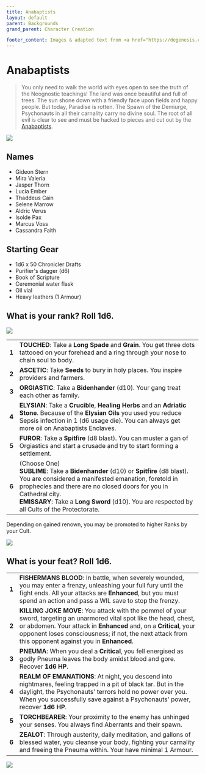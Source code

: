```yaml
---
title: Anabaptists
layout: default
parent: Backgrounds
grand_parent: Character Creation

footer_content: Images & adapted text from <a href="https://degenesis.com/">degenesis.com</a> for private use only. Copyright &copy; 2021 by SIXMOREVODKA.
---
```


# Anabaptists

> You only need to walk the world with eyes open to see the truth of the Neognostic teachings! The land was once beautiful and full of trees. The sun shone down with a friendly face upon fields and happy people. But today, Paradise is rotten. The Spawn of the Demiurge, Psychonauts in all their carnality carry no divine soul. The root of all evil is clear to see and must be hacked to pieces and cut out by the [Anabaptists](https://degenesis.com/world/cults/anabaptists).

![](https://a.storyblok.com/f/72501/2715x3840/efb5d38082/012-anabaptist-archetype.jpg)

## Names

- Gideon Stern
- Mira Valeria
- Jasper Thorn
- Lucia Ember
- Thaddeus Cain
- Selene Marrow
- Aldric Verus
- Isolde Pax
- Marcus Voss
- Cassandra Faith

## Starting Gear

- 1d6 x 50 Chronicler Drafts
- Purifier's dagger (d6)
- Book of Scripture
- Ceremonial water flask
- Oil vial
- Heavy leathers (1 Armour)

## What is your rank? Roll 1d6.

![](https://i.imgur.com/IuipNe7.png)

|       |                                                                                                                                                                                                                                                                                                                    |
| ----- | ------------------------------------------------------------------------------------------------------------------------------------------------------------------------------------------------------------------------------------------------------------------------------------------------------------------ |
| **1** | **TOUCHED**: Take a **Long Spade** and **Grain**. You get three dots tattooed on your forehead and a ring through your nose to chain soul to body.                                                                                                                                                                 |
| **2** | **ASCETIC**: Take **Seeds** to bury in holy places. You inspire providers and farmers.                                                                                                                                                                                                                             |
| **3** | **ORGIASTIC**: Take a **Bidenhander** (d10). Your gang treat each other as family.                                                                                                                                                                                                                                 |
| **4** | **ELYSIAN**: Take a **Crucible**, **Healing Herbs** and an **Adriatic Stone**. Because of the **Elysian Oils** you used you reduce Sepsis infection in 1 (d6 usage die). You can always get more oil on Anabaptists Enclaves.                                                                                      |
| **5** | **FUROR**: Take a **Spitfire** (d8 blast). You can muster a gan of Orgiastics and start a crusade and try to start forming a settlement.                                                                                                                                                                           |
| **6** | (Choose One)<br>**SUBLIME**: Take a **Bidenhander** (d10) or **Spitfire** (d8 blast). You are considered a manifested emanation, foretold in prophecies and there are no closed doors for you in Cathedral city.<br>**EMISSARY**: Take a **Long Sword** (d10). You are respected by all Cults of the Protectorate. |

Depending on gained renown, you may be promoted to higher Ranks by your Cult.

![](https://i.imgur.com/NmaF9YK.png)

## What is your feat? Roll 1d6.

|       |                                                                                                                                                                                                                                                                                                     |
| ----- | --------------------------------------------------------------------------------------------------------------------------------------------------------------------------------------------------------------------------------------------------------------------------------------------------- |
| **1** | **FISHERMANS BLOOD**: In battle, when severely wounded, you may enter a frenzy, unleashing your full fury until the fight ends. All your attacks are **Enhanced**, but you must spend an action and pass a WIL save to stop the frenzy.                                                             |
| **2** | **KILLING JOKE MOVE**: You attack with the pommel of your sword, targeting an unarmored vital spot like the head, chest, or abdomen. Your attack in **Enhanced** and, on a **Critical**, your opponent loses consciousness; if not, the next attack from this opponent against you in **Enhanced**. |
| **3** | **PNEUMA**: When you deal a **Critical**, you fell energised as godly Pneuma leaves the body amidst blood and gore. Recover **1d6 HP**.                                                                                                                                                             |
| **4** | **REALM OF EMANATIONS**: At night, you descend into nightmares, feeling trapped in a pit of black tar. But in the daylight, the Psychonauts' terrors hold no power over you. When you successfully save against a Psychonauts' power, recover **1d6 HP**.                                           |
| **5** | **TORCHBEARER**: Your proximity to the enemy has unhinged your senses. You always find Aberrants and their spawn.                                                                                                                                                                                   |
| **6** | **ZEALOT**: Through austerity, daily meditation, and gallons of blessed water, you cleanse your body, fighting your carnality and freeing the Pneuma within. Your have minimal 1 Armour.                                                                                                            |

![](https://img2.storyblok.com/2516x1415/filters:quality(90)/f/72501/2516x1415/6ca1363234/opener-anabaptists.jpg)